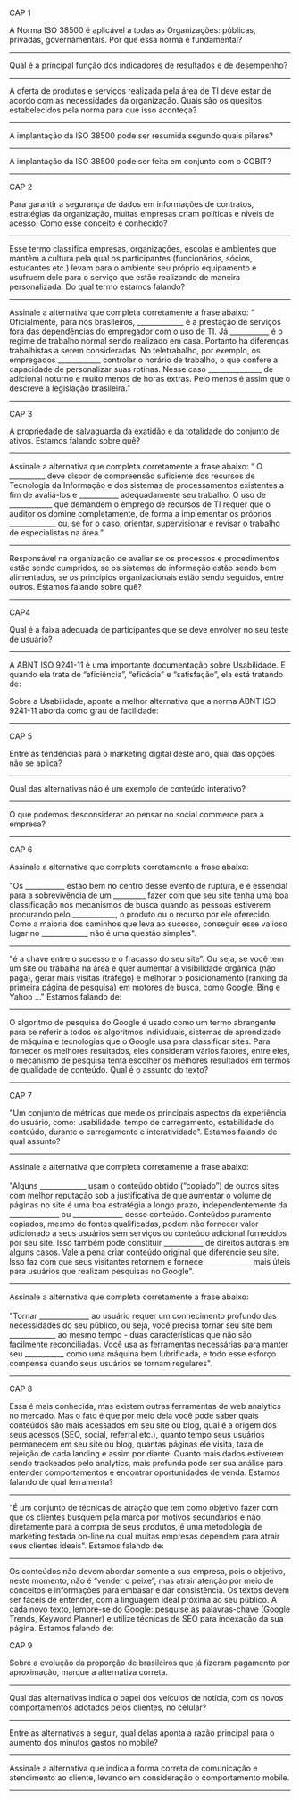 CAP 1

A Norma ISO 38500 é aplicável a todas as Organizações: públicas, privadas, governamentais. Por que essa norma é fundamental?



---

Qual é a principal função dos indicadores de resultados e de desempenho?



---

A oferta de produtos e serviços realizada pela área de TI deve estar de acordo com as necessidades da organização. Quais são os quesitos estabelecidos pela norma para que isso aconteça?



---

A implantação da ISO 38500 pode ser resumida segundo quais pilares?



---

A implantação da ISO 38500 pode ser feita em conjunto com o COBIT?

--------------------------------------------------

CAP 2

Para garantir a segurança de dados em informações de contratos, estratégias da organização, muitas empresas criam políticas e níveis de acesso. Como esse conceito é conhecido?



---

Esse termo classifica empresas, organizações, escolas e ambientes que mantêm a cultura pela qual os participantes (funcionários, sócios, estudantes etc.) levam para o ambiente seu próprio equipamento e usufruem dele para o serviço que estão realizando de maneira personalizada. Do qual termo estamos falando?



---

Assinale a alternativa que completa corretamente a frase abaixo:
“ Oficialmente, para nós brasileiros, _____________ é a prestação de serviços fora das dependências do empregador com o uso de TI. Já ___________ é o regime de trabalho normal sendo realizado em casa. Portanto há diferenças trabalhistas a serem consideradas. No teletrabalho, por exemplo, os empregados ____________ controlar o horário de trabalho, o que confere a capacidade de personalizar suas rotinas. Nesse caso _______________ de adicional noturno e muito menos de horas extras. Pelo menos é assim que o descreve a legislação brasileira.”



--------------------------------------------------

CAP 3

A propriedade de salvaguarda da exatidão e da totalidade do conjunto de ativos. Estamos falando sobre quê?



---

Assinale a alternativa que completa corretamente a frase abaixo:
“ O __________ deve dispor de compreensão suficiente dos recursos de Tecnologia da Informação e dos sistemas de processamentos existentes a fim de avaliá-los e ___________ adequadamente seu trabalho. O uso de ____________ que demandem o emprego de recursos de TI requer que o auditor os domine completamente, de forma a implementar os próprios _____________ ou, se for o caso, orientar, supervisionar e revisar o trabalho de especialistas na área.”



---

Responsável na organização de avaliar se os processos e procedimentos estão sendo cumpridos, se os sistemas de informação estão sendo bem alimentados, se os princípios organizacionais estão sendo seguidos, entre outros. Estamos falando sobre quê?

--------------------------------------------------

CAP4

Qual é a faixa adequada de participantes que se deve envolver no seu teste de usuário?



---

A ABNT ISO 9241-11 é uma importante documentação sobre Usabilidade. E quando ela trata de “eficiência”, “eficácia” e “satisfação”, ela está tratando de:



Sobre a Usabilidade, aponte a melhor alternativa que a norma ABNT ISO 9241-11 aborda como grau de facilidade:



--------------------------------------------------

CAP 5

Entre as tendências para o marketing digital deste ano, qual das opções não se aplica?



---
Qual das alternativas não é um exemplo de conteúdo interativo?



---
O que podemos desconsiderar ao pensar no social commerce para a empresa?



--------------------------------------------------

CAP 6

Assinale a alternativa que completa corretamente a frase abaixo:<br><br>
"Os ___________ estão bem no centro desse evento de ruptura, e é essencial para a sobrevivência de um _________ fazer com que seu site tenha uma boa classificação nos mecanismos de busca quando as pessoas estiverem procurando pelo ____________, o produto ou o recurso por ele oferecido. Como a maioria dos caminhos que leva ao sucesso, conseguir esse valioso lugar no _____________ não é uma questão simples".



---

"é a chave entre o sucesso e o fracasso do seu site”. Ou seja, se você tem um site ou trabalha na área e quer aumentar a visibilidade orgânica (não paga), gerar mais visitas (tráfego) e melhorar o posicionamento (ranking da primeira página de pesquisa) em motores de busca, como Google, Bing e Yahoo ..." Estamos falando de:



---

O algoritmo de pesquisa do Google é usado como um termo abrangente para se referir a todos os algoritmos individuais, sistemas de aprendizado de máquina e tecnologias que o Google usa para classificar sites. Para fornecer os melhores resultados, eles consideram vários fatores, entre eles, o mecanismo de pesquisa tenta escolher os melhores resultados em termos de qualidade de conteúdo. Qual é o assunto do texto?



--------------------------------------------------

CAP 7

"Um conjunto de métricas que mede os principais aspectos da experiência do usuário, como: usabilidade, tempo de carregamento, estabilidade do conteúdo, durante o carregamento e interatividade". Estamos falando de qual assunto?



---

Assinale a alternativa que completa corretamente a frase abaixo:<br><br>
"Alguns _____________ usam o conteúdo obtido (“copiado”) de outros sites com melhor reputação sob a justificativa de que aumentar o volume de páginas no site é uma boa estratégia a longo prazo, independentemente da ______________ ou ______________ desse conteúdo. Conteúdos puramente copiados, mesmo de fontes qualificadas, podem não fornecer valor adicionado a seus usuários sem serviços ou conteúdo adicional fornecidos por seu site. Isso também pode constituir ___________ de direitos autorais em alguns casos. Vale a pena criar conteúdo original que diferencie seu site. Isso faz com que seus visitantes retornem e fornece _____________ mais úteis para usuários que realizam pesquisas no Google".



---

Assinale a alternativa que completa corretamente a frase abaixo:<br><br>
"Tornar ______________ ao usuário requer um conhecimento profundo das necessidades do seu público, ou seja, você precisa tornar seu site bem _____________ ao mesmo tempo - duas características que não são facilmente reconciliadas. Você usa as ferramentas necessárias para manter seu ___________ como uma máquina bem lubrificada, e todo esse esforço compensa quando seus usuários se tornam regulares".

--------------------------------------------------

CAP 8 

Essa é mais conhecida, mas existem outras ferramentas de web analytics no mercado. Mas o fato é que por meio dela você pode saber quais conteúdos são mais acessados em seu site ou blog, qual é a origem dos seus acessos (SEO, social, referral etc.), quanto tempo seus usuários permanecem em seu site ou blog, quantas páginas ele visita, taxa de rejeição de cada landing e assim por diante. Quanto mais dados estiverem sendo trackeados pelo analytics, mais profunda pode ser sua análise para entender comportamentos e encontrar oportunidades de venda. Estamos falando de qual ferramenta?



---

"É um conjunto de técnicas de atração que tem como objetivo fazer com que os clientes busquem pela marca por motivos secundários e não diretamente para a compra de seus produtos, é uma metodologia de marketing testada on-line na qual muitas empresas dependem para atrair seus clientes ideais". Estamos falando de:



---

Os conteúdos não devem abordar somente a sua empresa, pois o objetivo, neste momento, não é “vender o peixe”, mas atrair atenção por meio de conceitos e informações para embasar e dar consistência. Os textos devem ser fáceis de entender, com a linguagem ideal próxima ao seu público. A cada novo texto, lembre-se do Google: pesquise as palavras-chave (Google Trends, Keyword Planner) e utilize técnicas de SEO para indexação da sua página. Estamos falando de:


CAP 9 

Sobre a evolução da proporção de brasileiros que já fizeram pagamento por aproximação, marque a alternativa correta.



---

Qual das alternativas indica o papel dos veículos de notícia, com os novos comportamentos adotados pelos clientes, no celular?


---

Entre as alternativas a seguir, qual delas aponta a razão principal para o aumento dos minutos gastos no mobile?



---
Assinale a alternativa que indica a forma correta de comunicação e atendimento ao cliente, levando em consideração o comportamento mobile.

--------------------------------------------------